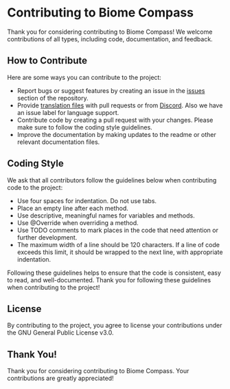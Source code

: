 # Contributing to Biome Compass

Thank you for considering contributing to Biome Compass! We welcome contributions of all types, including code,
documentation, and feedback.

## How to Contribute

Here are some ways you can contribute to the project:

- Report bugs or suggest features by creating an issue in the [issues](https://github.com/rusthero/BiomeCompass/issues)
  section of the repository.
- Provide [translation files](https://github.com/rusthero/BiomeCompass/tree/main/src/main/resources/lang) with pull
  requests or from [Discord](https://discord.com/invite/5C6JgvmwUe). Also we have an issue label for language support.
- Contribute code by creating a pull request with your changes. Please make sure to follow the coding style guidelines.
- Improve the documentation by making updates to the readme or other relevant documentation files.

## Coding Style

We ask that all contributors follow the guidelines below when contributing code to the project:

- Use four spaces for indentation. Do not use tabs.
- Place an empty line after each method.
- Use descriptive, meaningful names for variables and methods.
- Use @Override when overriding a method.
- Use TODO comments to mark places in the code that need attention or further development.
- The maximum width of a line should be 120 characters. If a line of code exceeds this limit, it should be wrapped to
  the next line, with appropriate indentation.

Following these guidelines helps to ensure that the code is consistent, easy to read, and well-documented. Thank you for
following these guidelines when contributing to the project!

## License

By contributing to the project, you agree to license your contributions under the GNU General Public License v3.0.

## Thank You!

Thank you for considering contributing to Biome Compass. Your contributions are greatly appreciated!
